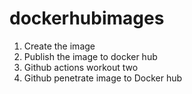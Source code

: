 # dockerhubimages
1.  Create the image 
2.  Publish the image to docker hub
3.  Github actions workout two
4. Github penetrate image to Docker hub
